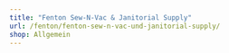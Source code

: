 ```yaml
---
title: "Fenton Sew-N-Vac & Janitorial Supply"
url: /fenton/fenton-sew-n-vac-und-janitorial-supply/
shop: Allgemein
---
```

